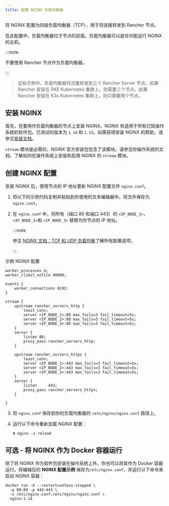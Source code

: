 ```yaml
---
title: 配置 NGINX 负载均衡器
---
```


将 NGINX 配置为四层负载均衡器（TCP），用于将连接转发到 Rancher 节点。

在此配置中，负载均衡器位于节点的前面。负载均衡器可以是任何能运行 NGINX 的主机。

:::note

不要使用 Rancher 节点作为负载均衡器。

:::

> 这些示例中，负载均衡器将流量转发到三个 Rancher Server 节点。如果 Rancher 安装在 RKE Kubernetes 集群上，则需要三个节点。如果 Rancher 安装在 K3s Kubernetes 集群上，则只需要两个节点。

## 安装 NGINX

首先，在要用作负载均衡器的节点上安装 NGINX。NGINX 有适用于所有已知操作系统的软件包。已测试的版本为 `1.14` 和 `1.15`。如需获得安装 NGINX 的帮助，请参见[安装文档](https://www.nginx.com/resources/wiki/start/topics/tutorials/install/)。

`stream` 模块是必需的，NGINX 官方安装包包含了该模块。请参见你操作系统的文档，了解如何在操作系统上安装和启用 NGINX 的 `stream` 模块。

## 创建 NGINX 配置

安装 NGINX 后，使用节点的 IP 地址更新 NGINX 配置文件 `nginx.conf`。

1. 将以下的示例代码复制并粘贴到你使用的文本编辑器中。将文件保存为 `nginx.conf`。

2. 在 `nginx.conf` 中，将所有（端口 80 和端口 443）的 `<IP_NODE_1>`，`<IP_NODE_2>`和 `<IP_NODE_3>` 替换为你节点的 IP 地址。

   :::note

   参见 [NGINX 文档：TCP 和 UDP 负载均衡](https://docs.nginx.com/nginx/admin-guide/load-balancer/tcp-udp-load-balancer/)了解所有配置选项。

   :::

<figcaption>示例 NGINX 配置</figcaption>

   ```
   worker_processes 4;
   worker_rlimit_nofile 40000;

   events {
       worker_connections 8192;
   }

   stream {
       upstream rancher_servers_http {
           least_conn;
           server <IP_NODE_1>:80 max_fails=3 fail_timeout=5s;
           server <IP_NODE_2>:80 max_fails=3 fail_timeout=5s;
           server <IP_NODE_3>:80 max_fails=3 fail_timeout=5s;
       }
       server {
           listen 80;
           proxy_pass rancher_servers_http;
       }

       upstream rancher_servers_https {
           least_conn;
           server <IP_NODE_1>:443 max_fails=3 fail_timeout=5s;
           server <IP_NODE_2>:443 max_fails=3 fail_timeout=5s;
           server <IP_NODE_3>:443 max_fails=3 fail_timeout=5s;
       }
       server {
           listen     443;
           proxy_pass rancher_servers_https;
       }

   }
   ```


3. 将 `nginx.conf` 保存到你的负载均衡器的 `/etc/nginx/nginx.conf` 路径上。

4. 运行以下命令重新加载 NGINX 配置：

   ```
   # nginx -s reload
   ```

## 可选 - 将 NGINX 作为 Docker 容器运行

除了将 NGINX 作为软件包安装在操作系统上外，你也可以将其作为 Docker 容器运行。将编辑后的 **NGINX 配置示例** 保存为`/etc/nginx.conf`，并运行以下命令来启动 NGINX 容器：

```
docker run -d --restart=unless-stopped \
  -p 80:80 -p 443:443 \
  -v /etc/nginx.conf:/etc/nginx/nginx.conf \
  nginx:1.14
```
